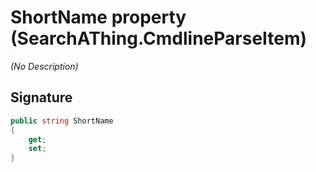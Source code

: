 # ShortName property (SearchAThing.CmdlineParseItem)
_(No Description)_

## Signature
```csharp
public string ShortName
{
    get;
    set;
}
```
